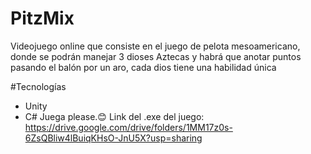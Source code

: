 # PitzMix

Videojuego online que consiste en el juego de pelota mesoamericano, donde se podrán manejar 3 dioses Aztecas y habrá que anotar puntos pasando el balón por un aro, cada dios tiene una habilidad única

#Tecnologías
- Unity
- C#
Juega please.😊
Link del .exe del juego: https://drive.google.com/drive/folders/1MM17z0s-6ZsQBliw4lBuiqKHsO-JnU5X?usp=sharing

